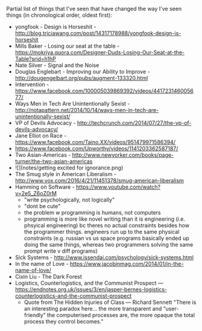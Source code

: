 Partial list of things that I've seen that have changed the way I've seen things (in chronological order, oldest first):

- yongfook - Design is Horseshit - http://blog.triciawang.com/post/14317178988/yongfook-design-is-horseshit
- Mills Baker - Losing our seat at the table - https://mokriya.quora.com/Designer-Duds-Losing-Our-Seat-at-the-Table?srid=h1hP
- Nate Silver - Signal and the Noise
- Douglas Englebart - Improving our Ability to Improve - http://dougengelbart.org/pubs/augment-133320.html
- Intervention - https://www.facebook.com/100005039869392/videos/441723146005677/
- Ways Men in Tech Are Unintentionally Sexist - http://notapattern.net/2014/10/14/ways-men-in-tech-are-unintentionally-sexist/
- VP of Devils Advocacy - http://techcrunch.com/2014/07/27/the-vp-of-devils-advocacy/
- Jane Elliot on Race - https://www.facebook.com/Taino.XX/videos/951479971586394/
- https://www.facebook.com/Upworthy/videos/1141203362587187/
- Two Asian-Americas - http://www.newyorker.com/books/page-turner/the-two-asian-americas
- ![](notes/getting excited for ignorance.png)
- The Smug style in American Liberalism - http://www.vox.com/2016/4/21/11451378/smug-american-liberalism
- Hamming on Software - https://www.youtube.com/watch?v=2e5_Z6oZ0rM  
    - "write psychologically, not logically"  
    - "dont be cute"  
    - the problem w programming is humans, not computers  
    - programming is more like novel writing than it is engineering (i.e. phsyical engineering) bc theres no actual constraints besides how the programmer things. engineers run up to the same physical constraints (e.g. russian vs us space programs basically ended up doing the same things, whereas two programmers solving the same prompt write v diff programs)
- Sick Systems - http://www.issendai.com/psychology/sick-systems.html
- In the name of Love - https://www.jacobinmag.com/2014/01/in-the-name-of-love/
- Cixin Liu - The Dark Forest
- Logistics, Counterlogistics, and the Communist Prospect — https://endnotes.org.uk/issues/3/en/jasper-bernes-logistics-counterlogistics-and-the-communist-prospect  
  - Quote from The Hidden Injuries of Class — Richard Sennett "There is an interesting paradox here... the more transparent and “user-friendly” the computerised processes are, the more opaque the total process they control becomes."